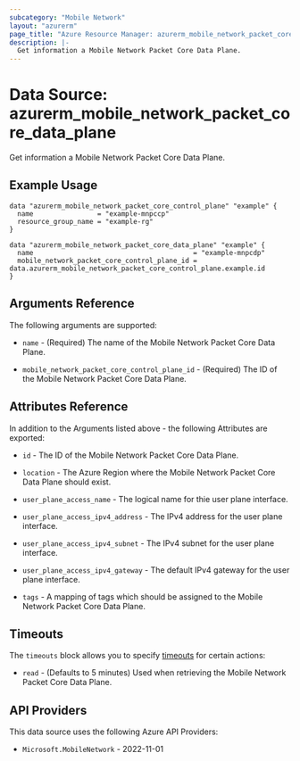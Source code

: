 ```yaml
---
subcategory: "Mobile Network"
layout: "azurerm"
page_title: "Azure Resource Manager: azurerm_mobile_network_packet_core_data_plane"
description: |-
  Get information a Mobile Network Packet Core Data Plane.
---
```


# Data Source: azurerm_mobile_network_packet_core_data_plane

Get information a Mobile Network Packet Core Data Plane.

## Example Usage

```hcl
data "azurerm_mobile_network_packet_core_control_plane" "example" {
  name                = "example-mnpccp"
  resource_group_name = "example-rg"
}

data "azurerm_mobile_network_packet_core_data_plane" "example" {
  name                                        = "example-mnpcdp"
  mobile_network_packet_core_control_plane_id = data.azurerm_mobile_network_packet_core_control_plane.example.id
}
```

## Arguments Reference

The following arguments are supported:

* `name` - (Required) The name of the Mobile Network Packet Core Data Plane. 

* `mobile_network_packet_core_control_plane_id` - (Required) The ID of the Mobile Network Packet Core Data Plane.

## Attributes Reference

In addition to the Arguments listed above - the following Attributes are exported:

* `id` - The ID of the Mobile Network Packet Core Data Plane.

* `location` - The Azure Region where the Mobile Network Packet Core Data Plane should exist.

* `user_plane_access_name` - The logical name for thie user plane interface.

* `user_plane_access_ipv4_address` - The IPv4 address for the user plane interface.

* `user_plane_access_ipv4_subnet` - The IPv4 subnet for the user plane interface.

* `user_plane_access_ipv4_gateway` - The default IPv4 gateway for the user plane interface.

* `tags` - A mapping of tags which should be assigned to the Mobile Network Packet Core Data Plane.


## Timeouts

The `timeouts` block allows you to specify [timeouts](https://developer.hashicorp.com/terraform/language/resources/configure#define-operation-timeouts) for certain actions:

* `read` - (Defaults to 5 minutes) Used when retrieving the Mobile Network Packet Core Data Plane.

## API Providers
<!-- This section is generated, changes will be overwritten -->
This data source uses the following Azure API Providers:

* `Microsoft.MobileNetwork` - 2022-11-01
